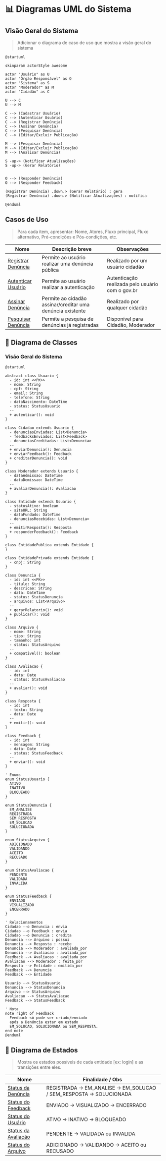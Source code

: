 # 📊 Diagramas UML do Sistema

## Visão Geral do Sistema

> Adicionar o diagrama de caso de uso que mostra a visão geral do sistema

```puml
@startuml

skinparam actorStyle awesome

actor "Usuário" as U
actor "Órgão Responsável" as O
actor "Sistema" as S
actor "Moderador" as M
actor "Cidadão" as C

U --> C
U --> M

C --> (Cadastrar Usuário)
C --> (Autenticar Usuário)
C --> (Registrar Denúncia)
C --> (Assinar Denúncia)
C --> (Pesquisar Denúncia)
C --> (Editar/Excluir Publicação)

M --> (Pesquisar Denúncia)
M --> (Editar/Excluir Publicação)
M --> (Analisar Denúncia)

S -up-> (Notificar Atualizações)
S -up-> (Gerar Relatório)


O --> (Responder Denúncia)
O --> (Responder Feedback)

(Registrar Denúncia) .down.> (Gerar Relatório) : gera
(Registrar Denúncia) .down.> (Notificar Atualizações) : notifica

@enduml
```

## Casos de Uso

>  Para cada item, apresentar: Nome, Atores, Fluxo principal, Fluxo alternativo, Pré-condições e Pós-condições, etc. 


| Nome                                   | Descrição breve                                               | Observações                        |
| -------------------------------------- | ------------------------------------------------------------- | ---------------------------------- |
| [Registrar Denúncia](./UC_RegistrarDenuncia.md) | Permite ao usuário realizar uma denúncia pública              | Realizado por um usuário cidadão  |
| [Autenticar Usuário](./UC_Autenticar.md) | Permite ao usuário realizar a autenticação                    | Autenticação realizada pelo usuário com o gov.br |
| [Assinar Denúncia](./UC_AssinarDenuncia.md)   | Permite ao cidadão assinar/creditar uma denúncia existente    | Realizado por qualquer cidadão |
| [Pesquisar Denúncia](./UC_Pesquisar.md) | Permite a pesquisa de denúncias já registradas                | Disponível para Cidadão, Moderador |


## 🔹 Diagrama de Classes

### Visão Geral do Sistema

```plantuml
@startuml

abstract class Usuario {
  - id: int <<PK>>
  - nome: String
  - cpf: String
  - email: String
  - telefone: String 
  - dataNascimento: DateTime
  - status: StatusUsuario
  --
  + autenticar(): void
}

class Cidadao extends Usuario {
  - denunciasEnviadas: List<Denuncia> 
  - feedbacksEnviados: List<Feedback>
  - denunciasCreditadas: List<Denuncia>
  --
  + enviarDenuncia(): Denuncia
  + enviarFeedback(): Feedback
  + creditarDenuncia(): void
}

class Moderador extends Usuario {
  - dataAdmissao: DateTime
  - dataDemissao: DateTime
  --
  + avaliarDenuncia(): Avaliacao
}

class Entidade extends Usuario {
  - statusAtivo: boolean 
  - siteURL: String 
  - dataFundado: DateTime
  - denunciasRecebidas: List<Denuncia>
  --
  + emitirResposta(): Resposta
  + responderFeedback(): Feedback
}

class EntidadePublica extends Entidade {
}

class EntidadePrivada extends Entidade {
  - cnpj: String
}

class Denuncia {
  - id: int <<PK>>
  - titulo: String
  - descricao: String
  - data: DateTime
  - status: StatusDenuncia
  - arquivos: List<Arquivo>
  --
  + gerarRelatorio(): void
  + publicar(): void
}

class Arquivo {
  - nome: String
  - tipo: String
  - tamanho: int
  - status: StatusArquivo
  --
  + compativel(): boolean
}

class Avaliacao {
  - id: int
  - data: Date
  - status: StatusAvaliacao
  -- 
  + avaliar(): void
}

class Resposta {
  - id: int
  - texto: String
  - data: Date
  --
  + emitir(): void
}

class Feedback {
  - id: int
  - mensagem: String
  - data: Date
  - status: StatusFeedback
  --
  + enviar(): void
}

' Enums
enum StatusUsuario {
  ATIVO
  INATIVO
  BLOQUEADO
}

enum StatusDenuncia {
  EM_ANALISE
  REGISTRADA
  SEM_RESPOSTA
  EM_SOLUCAO
  SOLUCIONADA
}

enum StatusArquivo {
  ADICIONADO
  VALIDANDO
  ACEITO
  RECUSADO
}

enum StatusAvaliacao {
  PENDENTE
  VALIDADA
  INVALIDA
}

enum StatusFeedback {
  ENVIADO
  VISUALIZADO
  ENCERRADO
}

' Relacionamentos
Cidadao --o Denuncia : envia
Cidadao --o Feedback : envia
Cidadao --o Denuncia : credita
Denuncia --> Arquivo : possui
Denuncia --> Resposta : recebe
Denuncia --> Moderador : avaliada_por
Denuncia --> Avaliacao : avaliada_por
Feedback --> Avaliacao : avaliada_por
Avaliacao --> Moderador : feita_por
Resposta --> Entidade : emitida_por
Feedback --> Denuncia
Feedback --> Entidade

Usuario --> StatusUsuario
Denuncia --> StatusDenuncia
Arquivo --> StatusArquivo
Avaliacao --> StatusAvaliacao
Feedback --> StatusFeedback

' Nota
note right of Feedback
  Feedback só pode ser criado/enviado
  após a Denúncia estar em estado
  EM_SOLUCAO, SOLUCIONADA ou SEM_RESPOSTA.
end note
@enduml
```


## 🔹 Diagrama de Estados

> Mostra os estados possíveis de cada entidade [ex: login] e as transições entre eles.

| Nome                                       | Finalidade / Obs                                                   |
| ------------------------------------------ | -------------------------------------------------------------------|
| [Status da Denúncia](./DE_denuncia.puml)    | REGISTRADA → EM_ANALISE → EM_SOLUCAO / SEM_RESPOSTA → SOLUCIONADA |
| [Status do Feedback](./DE_feedback.puml)    | ENVIADO → VISUALIZADO → ENCERRADO                                 |
| [Status do Usuário](./DE_usuario.puml)      | ATIVO → INATIVO → BLOQUEADO                                       |
| [Status da Avaliação](./DE_avaliacao.puml)  | PENDENTE → VALIDADA ou INVALIDA                                   |
| [Status do Arquivo](./DE_arquivo.puml)      | ADICIONADO → VALIDANDO → ACEITO ou RECUSADO                       |

